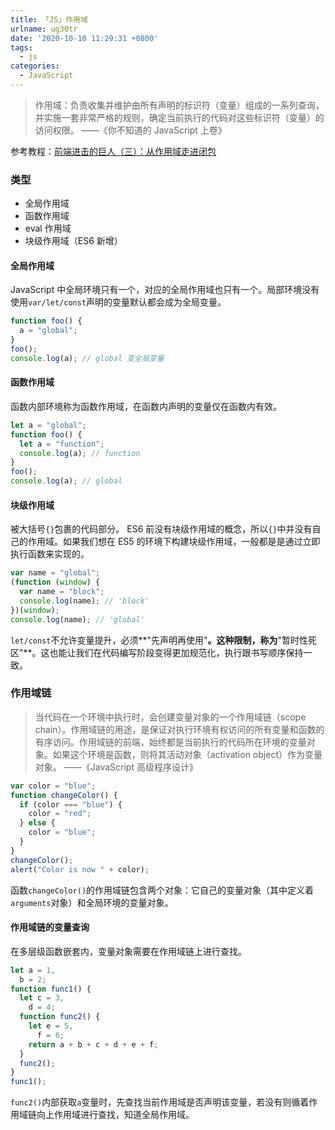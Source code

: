 ```yaml
---
title: 「JS」作用域
urlname: ug30tr
date: '2020-10-10 11:29:31 +0800'
tags:
  - js
categories:
  - JavaScript
---
```


> 作用域：负责收集并维护由所有声明的标识符（变量）组成的一系列查询，并实施一套非常严格的规则，确定当前执行的代码对这些标识符（变量）的访问权限。
> ——《你不知道的 JavaScript 上卷》

参考教程：[前端进击的巨人（三）：从作用域走进闭包](https://segmentfault.com/a/1190000017948999)

### 类型

- 全局作用域
- 函数作用域
- eval 作用域
- 块级作用域（ES6 新增）

#### 全局作用域

JavaScript 中全局环境只有一个，对应的全局作用域也只有一个。局部环境没有使用`var/let/const`声明的变量默认都会成为全局变量。

```typescript
function foo() {
  a = "global";
}
foo();
console.log(a); // global 变全局变量
```

#### 函数作用域

函数内部环境称为函数作用域，在函数内声明的变量仅在函数内有效。

```typescript
let a = "global";
function foo() {
  let a = "function";
  console.log(a); // function
}
foo();
console.log(a); // global
```

#### 块级作用域

被大括号`{}`包裹的代码部分。
ES6 前没有块级作用域的概念，所以`{}`中并没有自己的作用域。如果我们想在 ES5 的环境下构建块级作用域，一般都是是通过立即执行函数来实现的。

```typescript
var name = "global";
(function (window) {
  var name = "block";
  console.log(name); // 'block'
})(window);
console.log(name); // 'global'
```

`let/const`不允许变量提升，必须**"先声明再使用"**。这种限制，称为**"暂时性死区"**。这也能让我们在代码编写阶段变得更加规范化，执行跟书写顺序保持一致。

### 作用域链

> 当代码在一个环境中执行时，会创建变量对象的一个作用域链（scope chain）。作用域链的用途，是保证对执行环境有权访问的所有变量和函数的有序访问。作用域链的前端，始终都是当前执行的代码所在环境的变量对象。如果这个环境是函数，则将其活动对象（activation object）作为变量对象。
> ——《JavaScript 高级程序设计》

```javascript
var color = "blue";
function changeColor() {
  if (color === "blue") {
    color = "red";
  } else {
    color = "blue";
  }
}
changeColor();
alert("Color is now " + color);
```

函数`changeColor()`的作用域链包含两个对象：它自己的变量对象（其中定义着`arguments`对象）和全局环境的变量对象。

#### 作用域链的变量查询

在多层级函数嵌套内，变量对象需要在作用域链上进行查找。

```javascript
let a = 1,
  b = 2;
function func1() {
  let c = 3,
    d = 4;
  function func2() {
    let e = 5,
      f = 6;
    return a + b + c + d + e + f;
  }
  func2();
}
func1();
```

`func2()`内部获取`a`变量时，先查找当前作用域是否声明该变量，若没有则循着作用域链向上作用域进行查找，知道全局作用域。
